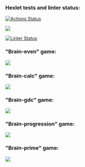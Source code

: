 ### Hexlet tests and linter status:
[![Actions Status](https://github.com/enlesway/backend-project-lvl1/workflows/hexlet-check/badge.svg)](https://github.com/enlesway/backend-project-lvl1/actions)

<a href="https://codeclimate.com/github/enlesway/backend-project-lvl1/maintainability"><img src="https://api.codeclimate.com/v1/badges/36dcf33c307179aca007/maintainability" /></a>

[![Linter Status](https://github.com/enlesway/backend-project-lvl1/workflows/Linter/badge.svg)](https://github.com/enlesway/backend-project-lvl1/actions/workflows/nodejs.yml)

### "Brain-even" game:
<a href="https://asciinema.org/a/488284" target="_blank"><img src="https://asciinema.org/a/488284.svg" /></a>

### "Brain-calc" game:
<a href="https://asciinema.org/a/489672" target="_blank"><img src="https://asciinema.org/a/489672.svg" /></a>

### "Brain-gdc" game:
<a href="https://asciinema.org/a/489972" target="_blank"><img src="https://asciinema.org/a/489972.svg" /></a>

### "Brain-progression" game:
<a href="https://asciinema.org/a/489979" target="_blank"><img src="https://asciinema.org/a/489979.svg" /></a>

### "Brain-prime" game:
<a href="https://asciinema.org/a/489988" target="_blank"><img src="https://asciinema.org/a/489988.svg" /></a>
